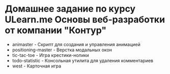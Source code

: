 # Домашнее задание по курсу ULearn.me Основы веб-разработки от компании "Контур"  
* animaster - Скрипт для создания и управления анимацией
* positioning-master - Верстка модальных окон
* tic-tac-toe - Игра крестики-нолики
* todo-statistic - Консольная утилита для удаления комментариев
* west - Карточная игра
